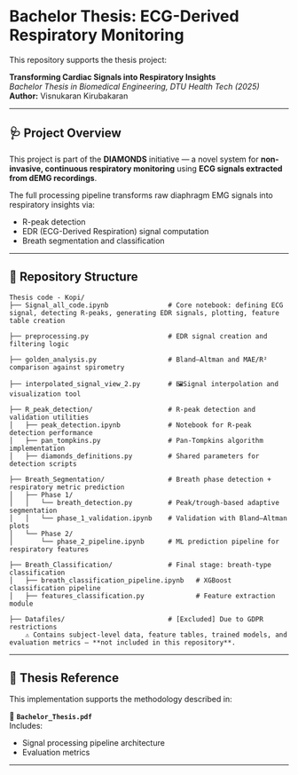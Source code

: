 # Bachelor Thesis: ECG-Derived Respiratory Monitoring

This repository supports the thesis project:

**Transforming Cardiac Signals into Respiratory Insights**  
*Bachelor Thesis in Biomedical Engineering, DTU Health Tech (2025)*  
**Author:** Visnukaran Kirubakaran

---

## 🩺 Project Overview

This project is part of the **DIAMONDS** initiative — a novel system for **non-invasive, continuous respiratory monitoring** using **ECG signals extracted from dEMG recordings**.

The full processing pipeline transforms raw diaphragm EMG signals into respiratory insights via:

- R-peak detection
- EDR (ECG-Derived Respiration) signal computation
- Breath segmentation and classification

---

## 📁 Repository Structure

```
Thesis code - Kopi/
├── Signal_all_code.ipynb               # Core notebook: defining ECG signal, detecting R-peaks, generating EDR signals, plotting, feature table creation

├── preprocessing.py                    # EDR signal creation and filtering logic

├── golden_analysis.py                  # Bland–Altman and MAE/R² comparison against spirometry

├── interpolated_signal_view_2.py       # 🖼Signal interpolation and visualization tool

├── R_peak_detection/                   # R-peak detection and validation utilities
│   ├── peak_detection.ipynb            # Notebook for R-peak detection performance
│   ├── pan_tompkins.py                 # Pan-Tompkins algorithm implementation
│   ├── diamonds_definitions.py         # Shared parameters for detection scripts

├── Breath_Segmentation/                # Breath phase detection + respiratory metric prediction
│   ├── Phase 1/                        
│   │   └── breath_detection.py         # Peak/trough-based adaptive segmentation
│   │   └── phase_1_validation.ipynb    # Validation with Bland–Altman plots
│   └── Phase 2/                         
│       └── phase_2_pipeline.ipynb      # ML prediction pipeline for respiratory features

├── Breath_Classification/              # Final stage: breath-type classification
│   ├── breath_classification_pipeline.ipynb   # XGBoost classification pipeline
│   ├── features_classification.py             # Feature extraction module

├── Datafiles/                          # [Excluded] Due to GDPR restrictions
    ⚠️ Contains subject-level data, feature tables, trained models, and evaluation metrics — **not included in this repository**.
```

---

## 📄 Thesis Reference

This implementation supports the methodology described in:

📘 **`Bachelor_Thesis.pdf`**  
Includes:
- Signal processing pipeline architecture
- Evaluation metrics
---


